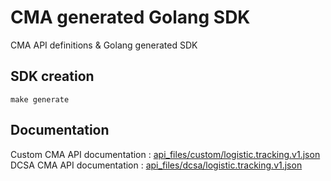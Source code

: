 # CMA generated Golang SDK

CMA API definitions & Golang generated SDK

## SDK creation

```
make generate
```

## Documentation
Custom CMA API documentation : [api_files/custom/logistic.tracking.v1.json](api_files/custom/logistic.tracking.v1.json)
DCSA CMA API documentation : [api_files/dcsa/logistic.tracking.v1.json](api_files/dcsa/logistic.tracking.v1.json)

